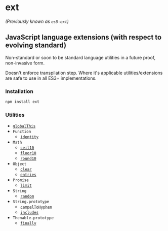 # ext

_(Previously known as `es5-ext`)_

## JavaScript language extensions (with respect to evolving standard)

Non-standard or soon to be standard language utilities in a future proof, non-invasive form.

Doesn't enforce transpilation step. Where it's applicable utilities/extensions are safe to use in all ES3+ implementations.

### Installation

```bash
npm install ext
```

### Utilities

- [`globalThis`](docs/global-this.md)
- `Function`
  - [`identity`](docs/function/identity.md)
- `Math`
  - [`ceil10`](docs/math/ceil-10.md)
  - [`floor10`](docs/math/floor-10.md)
  - [`round10`](docs/math/round-10.md)
- `Object`
  - [`clear`](docs/object/clear.md)
  - [`entries`](docs/object/entries.md)
- `Promise`
  - [`limit`](docs/promise/limit.md)
- `String`
  - [`random`](docs/string/random.md)
- `String.prototype`
  - [`campelToHyphen`](docs/string_/camel-to-hyphen.md)
  - [`includes`](docs/string_/includes.md)
- `Thenable.prototype`
  - [`finally`](docs/thenable_/finally.md)
